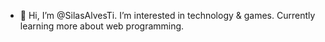 - 👋 Hi, I’m @SilasAlvesTi. I’m interested in technology & games. Currently learning more about web programming.
